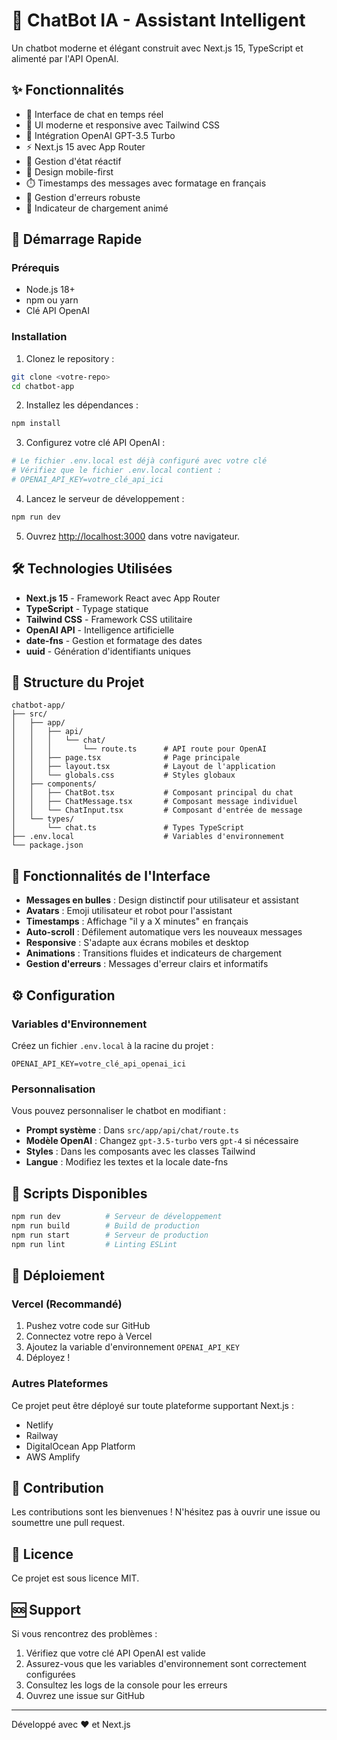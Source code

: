 # 🤖 ChatBot IA - Assistant Intelligent

Un chatbot moderne et élégant construit avec Next.js 15, TypeScript et alimenté par l'API OpenAI.

## ✨ Fonctionnalités

- 💬 Interface de chat en temps réel
- 🎨 UI moderne et responsive avec Tailwind CSS
- 🤖 Intégration OpenAI GPT-3.5 Turbo
- ⚡ Next.js 15 avec App Router
- 🔄 Gestion d'état réactif
- 📱 Design mobile-first
- ⏱️ Timestamps des messages avec formatage en français
- 🎯 Gestion d'erreurs robuste
- 🔄 Indicateur de chargement animé

## 🚀 Démarrage Rapide

### Prérequis

- Node.js 18+ 
- npm ou yarn
- Clé API OpenAI

### Installation

1. Clonez le repository :
```bash
git clone <votre-repo>
cd chatbot-app
```

2. Installez les dépendances :
```bash
npm install
```

3. Configurez votre clé API OpenAI :
```bash
# Le fichier .env.local est déjà configuré avec votre clé
# Vérifiez que le fichier .env.local contient :
# OPENAI_API_KEY=votre_clé_api_ici
```

4. Lancez le serveur de développement :
```bash
npm run dev
```

5. Ouvrez [http://localhost:3000](http://localhost:3000) dans votre navigateur.

## 🛠️ Technologies Utilisées

- **Next.js 15** - Framework React avec App Router
- **TypeScript** - Typage statique
- **Tailwind CSS** - Framework CSS utilitaire
- **OpenAI API** - Intelligence artificielle
- **date-fns** - Gestion et formatage des dates
- **uuid** - Génération d'identifiants uniques

## 📁 Structure du Projet

```
chatbot-app/
├── src/
│   ├── app/
│   │   ├── api/
│   │   │   └── chat/
│   │   │       └── route.ts      # API route pour OpenAI
│   │   ├── page.tsx              # Page principale
│   │   ├── layout.tsx            # Layout de l'application
│   │   └── globals.css           # Styles globaux
│   ├── components/
│   │   ├── ChatBot.tsx           # Composant principal du chat
│   │   ├── ChatMessage.tsx       # Composant message individuel
│   │   └── ChatInput.tsx         # Composant d'entrée de message
│   └── types/
│       └── chat.ts               # Types TypeScript
├── .env.local                    # Variables d'environnement
└── package.json
```

## 🎨 Fonctionnalités de l'Interface

- **Messages en bulles** : Design distinctif pour utilisateur et assistant
- **Avatars** : Emoji utilisateur et robot pour l'assistant
- **Timestamps** : Affichage "il y a X minutes" en français
- **Auto-scroll** : Défilement automatique vers les nouveaux messages
- **Responsive** : S'adapte aux écrans mobiles et desktop
- **Animations** : Transitions fluides et indicateurs de chargement
- **Gestion d'erreurs** : Messages d'erreur clairs et informatifs

## ⚙️ Configuration

### Variables d'Environnement

Créez un fichier `.env.local` à la racine du projet :

```env
OPENAI_API_KEY=votre_clé_api_openai_ici
```

### Personnalisation

Vous pouvez personnaliser le chatbot en modifiant :

- **Prompt système** : Dans `src/app/api/chat/route.ts`
- **Modèle OpenAI** : Changez `gpt-3.5-turbo` vers `gpt-4` si nécessaire
- **Styles** : Dans les composants avec les classes Tailwind
- **Langue** : Modifiez les textes et la locale date-fns

## 🔧 Scripts Disponibles

```bash
npm run dev          # Serveur de développement
npm run build        # Build de production
npm run start        # Serveur de production
npm run lint         # Linting ESLint
```

## 🚀 Déploiement

### Vercel (Recommandé)

1. Pushez votre code sur GitHub
2. Connectez votre repo à Vercel
3. Ajoutez la variable d'environnement `OPENAI_API_KEY`
4. Déployez !

### Autres Plateformes

Ce projet peut être déployé sur toute plateforme supportant Next.js :
- Netlify
- Railway
- DigitalOcean App Platform
- AWS Amplify

## 🤝 Contribution

Les contributions sont les bienvenues ! N'hésitez pas à ouvrir une issue ou soumettre une pull request.

## 📄 Licence

Ce projet est sous licence MIT.

## 🆘 Support

Si vous rencontrez des problèmes :

1. Vérifiez que votre clé API OpenAI est valide
2. Assurez-vous que les variables d'environnement sont correctement configurées
3. Consultez les logs de la console pour les erreurs
4. Ouvrez une issue sur GitHub

---

Développé avec ❤️ et Next.js
